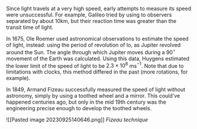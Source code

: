 Since light travels at a very high speed, early attempts to measure its speed were unsuccessful. For example, Galileo tried by using to observers separated by about 10km, but their reaction time was greater than the transit time of light.

In 1675, Ole Roemer used astronomical observations to estimate the speed of light, instead: using the period of revolution of Io, as Jupiter revolved around the Sun. The angle through which Jupiter moves during a $90^\circ$ movement of the Earth was calculated. Using this data, Huygens estimated the lower limit of the speed of light to be $2.3\times10^8$ ms$^{-1}$. Note that due to limitations with clocks, this method differed in the past (more rotations, for example).

In 1849, Armand Fizeau successfully measured the speed of light without astronomy, simply by using a toothed wheel and a mirror. This could've happened centuries ago, but only in the mid 19th century was the engineering precise enough to develop the toothed wheels.

![[Pasted image 20230925140646.png]]
*Fizeau technique*